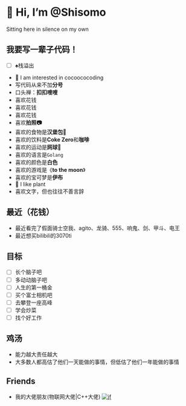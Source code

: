 # 👋 Hi, I’m @Shisomo

Sitting here in silence on my own

## 我要写一辈子代码！

- [ ] ♠︎栈溢出
- 👀 I am interested in cocoococoding
- 写代码从来不加**分号**
- 口头禅：**扣扣嗖嗖**
- 喜欢花钱
- 喜欢花钱
- 喜欢花钱
- 喜欢**拍照📷**
- 喜欢的食物是**汉堡包🍔**
- 喜欢的饮料是**Coke Zero**和**咖啡**
- 喜欢的运动是**网球🎾**
- 喜欢的语言是`Golang`
- 喜欢的颜色是**白色**
- 喜欢的游戏是《**to the moon**》
- 喜欢的宝可梦是**伊布**
- 🍃 I like plant
- 喜欢文字，但也往往不善言辞


## 最近（花钱）

- 最近看完了假面骑士空我、agito、龙骑、555、响鬼、剑、甲斗、电王
- 最近想买bilibili的3070ti

## 目标

- [ ] 长个脑子吧
- [ ] 多动动脑子吧
- [ ] 人生的第一桶金
- [ ] 买个富士相机吧
- [ ] 去攀登一座高峰
- [ ] 学会炒菜
- [ ] 找个好工作

## 鸡汤

- 能力越大责任越大
- 大多数人都高估了他们一天能做的事情，但低估了他们一年能做的事情

## Friends

- 我的大佬朋友(物联网大佬|C++大佬)
[![jf](https://cos.shisomo.tech/jf.jpg)](https://github.com/jinfeng1025/)
